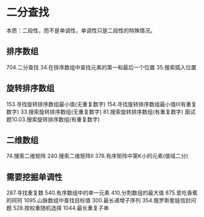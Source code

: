 
# 二分查找
本质：二段性，而不是单调性，单调性只是二段性的特殊情况。

## 排序数组
704.二分查找
34.在排序数组中查找元素的第一和最后一个位置
35.搜索插入位置

## 旋转排序数组
153.寻找旋转排序数组最小值(无重复数字)
154.寻找旋转排序数组最小值II(有重复数字)
33.搜索旋转排序数组(无重复数字)
81.搜索旋转排序数组(有重复数字)
面试题10.03.搜索旋转排序数组(有重复数字)

## 二维数组
74.搜索二维矩阵
240.搜索二维矩阵II
378.有序矩阵中第K小的元素(值域二分)

## 需要挖掘单调性
287.寻找重复数
540.有序数组中的单一元素
410.分割数组的最大值
875.爱吃香蕉的珂珂
1095.山脉数组中查找目标值
300.最长递增子序列
354.俄罗斯套娃信封问题
528.按权重随机选择
1044.最长重复子串